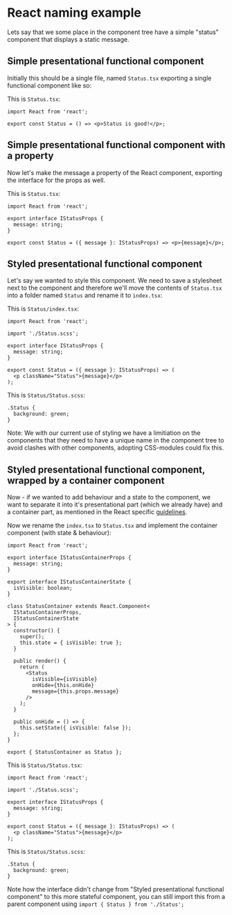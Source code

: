 # React naming example

Lets say that we some place in the component tree have a simple "status" component that displays a static message.

## Simple presentational functional component

Initially this should be a single file, named `Status.tsx` exporting a single functional component like so:

This is `Status.tsx`:
```
import React from 'react';

export const Status = () => <p>Status is good!</p>;
```

## Simple presentational functional component with a property

Now let's make the message a property of the React component, exporting the interface for the props as well.

This is `Status.tsx`:
```
import React from 'react';

export interface IStatusProps {
  message: string;
}

export const Status = ({ message }: IStatusProps) => <p>{message}</p>;
```

## Styled presentational functional component

Let's say we wanted to style this component. We need to save a stylesheet next to the component and therefore we'll move the contents of `Status.tsx` into a folder named `Status` and rename it to `index.tsx`:

This is `Status/index.tsx`:
```
import React from 'react';

import './Status.scss';

export interface IStatusProps {
  message: string;
}

export const Status = ({ message }: IStatusProps) => (
  <p className="Status">{message}</p>
);
```

This is `Status/Status.scss`:
```
.Status {
  background: green;
}
```

Note: We with our current use of styling we have a limitiation on the components that they need to have a unique name in the component tree to avoid clashes with other components, adopting CSS-modules could fix this.

## Styled presentational functional component, wrapped by a container component

Now - if we wanted to add behaviour and a state to the component, we want to separate it into it's presentational part (which we already have) and a container part, as mentioned in the React specific [guidelines](./GUIDELINES.md#react).

Now we rename the `index.tsx` to `Status.tsx` and implement the container component (with state & behaviour):

```
import React from 'react';

export interface IStatusContainerProps {
  message: string;
}

export interface IStatusContainerState {
  isVisible: boolean;
}

class StatusContainer extends React.Component<
  IStatusContainerProps,
  IStatusContainerState
> {
  constructor() {
    super();
    this.state = { isVisible: true };
  }

  public render() {
    return (
      <Status
        isVisible={isVisible}
        onHide={this.onHide}
        message={this.props.message}
      />
    );
  }

  public onHide = () => {
    this.setState({ isVisible: false });
  };
}

export { StatusContainer as Status };
```

This is `Status/Status.tsx`:
```
import React from 'react';

import './Status.scss';

export interface IStatusProps {
  message: string;
}

export const Status = ({ message }: IStatusProps) => (
  <p className="Status">{message}</p>
);
```

This is `Status/Status.scss`:
```
.Status {
  background: green;
}
```

Note how the interface didn't change from "Styled presentational functional component" to this more stateful component, you can still import this from a parent component using `import { Status } from './Status';`
